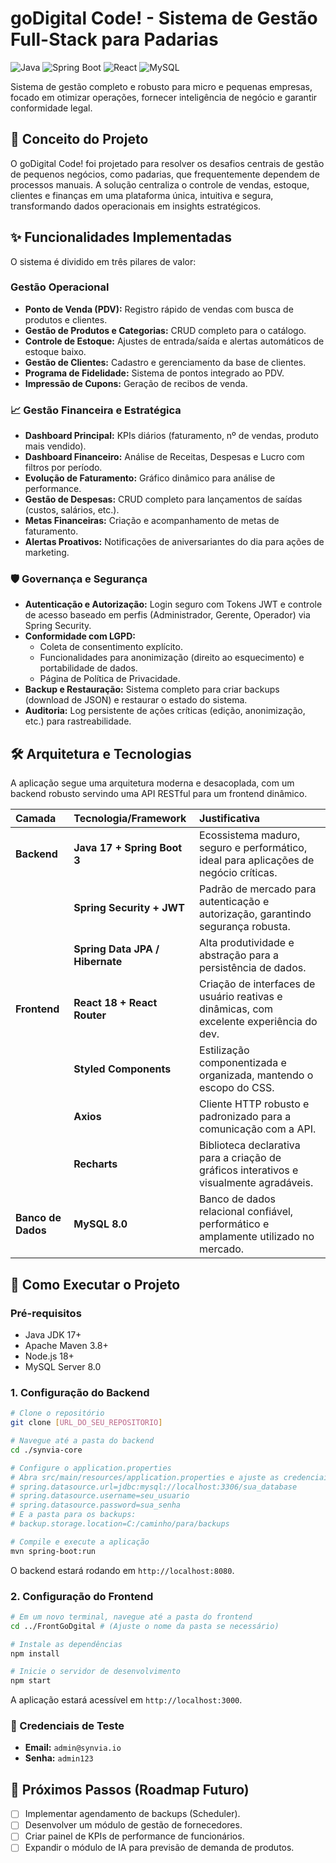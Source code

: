 # goDigital Code! - Sistema de Gestão Full-Stack para Padarias

![Java](https://img.shields.io/badge/Java-17-blue) ![Spring Boot](https://img.shields.io/badge/Spring_Boot-3.x-green) ![React](https://img.shields.io/badge/React-18-blue) ![MySQL](https://img.shields.io/badge/MySQL-8.0-orange)

Sistema de gestão completo e robusto para micro e pequenas empresas, focado em otimizar operações, fornecer inteligência de negócio e garantir conformidade legal.

## 🎯 Conceito do Projeto

O goDigital Code! foi projetado para resolver os desafios centrais de gestão de pequenos negócios, como padarias, que frequentemente dependem de processos manuais. A solução centraliza o controle de vendas, estoque, clientes e finanças em uma plataforma única, intuitiva e segura, transformando dados operacionais em insights estratégicos.

## ✨ Funcionalidades Implementadas

O sistema é dividido em três pilares de valor:

###  Gestão Operacional
- **Ponto de Venda (PDV):** Registro rápido de vendas com busca de produtos e clientes.
- **Gestão de Produtos e Categorias:** CRUD completo para o catálogo.
- **Controle de Estoque:** Ajustes de entrada/saída e alertas automáticos de estoque baixo.
- **Gestão de Clientes:** Cadastro e gerenciamento da base de clientes.
- **Programa de Fidelidade:** Sistema de pontos integrado ao PDV.
- **Impressão de Cupons:** Geração de recibos de venda.

### 📈 Gestão Financeira e Estratégica
- **Dashboard Principal:** KPIs diários (faturamento, nº de vendas, produto mais vendido).
- **Dashboard Financeiro:** Análise de Receitas, Despesas e Lucro com filtros por período.
- **Evolução de Faturamento:** Gráfico dinâmico para análise de performance.
- **Gestão de Despesas:** CRUD completo para lançamentos de saídas (custos, salários, etc.).
- **Metas Financeiras:** Criação e acompanhamento de metas de faturamento.
- **Alertas Proativos:** Notificações de aniversariantes do dia para ações de marketing.

### 🛡️ Governança e Segurança
- **Autenticação e Autorização:** Login seguro com Tokens JWT e controle de acesso baseado em perfis (Administrador, Gerente, Operador) via Spring Security.
- **Conformidade com LGPD:**
  - Coleta de consentimento explícito.
  - Funcionalidades para anonimização (direito ao esquecimento) e portabilidade de dados.
  - Página de Política de Privacidade.
- **Backup e Restauração:** Sistema completo para criar backups (download de JSON) e restaurar o estado do sistema.
- **Auditoria:** Log persistente de ações críticas (edição, anonimização, etc.) para rastreabilidade.

## 🛠️ Arquitetura e Tecnologias

A aplicação segue uma arquitetura moderna e desacoplada, com um backend robusto servindo uma API RESTful para um frontend dinâmico.

| Camada | Tecnologia/Framework | Justificativa |
| :--- | :--- | :--- |
| **Backend** | **Java 17 + Spring Boot 3** | Ecossistema maduro, seguro e performático, ideal para aplicações de negócio críticas. |
| | **Spring Security + JWT** | Padrão de mercado para autenticação e autorização, garantindo segurança robusta. |
| | **Spring Data JPA / Hibernate** | Alta produtividade e abstração para a persistência de dados. |
| **Frontend** | **React 18 + React Router** | Criação de interfaces de usuário reativas e dinâmicas, com excelente experiência do dev. |
| | **Styled Components** | Estilização componentizada e organizada, mantendo o escopo do CSS. |
| | **Axios** | Cliente HTTP robusto e padronizado para a comunicação com a API. |
| | **Recharts** | Biblioteca declarativa para a criação de gráficos interativos e visualmente agradáveis. |
| **Banco de Dados** | **MySQL 8.0** | Banco de dados relacional confiável, performático e amplamente utilizado no mercado. |

## 🚀 Como Executar o Projeto

### Pré-requisitos
-   Java JDK 17+
-   Apache Maven 3.8+
-   Node.js 18+
-   MySQL Server 8.0

### 1. Configuração do Backend
```bash
# Clone o repositório
git clone [URL_DO_SEU_REPOSITORIO]

# Navegue até a pasta do backend
cd ./synvia-core

# Configure o application.properties
# Abra src/main/resources/application.properties e ajuste as credenciais do seu banco de dados MySQL:
# spring.datasource.url=jdbc:mysql://localhost:3306/sua_database
# spring.datasource.username=seu_usuario
# spring.datasource.password=sua_senha
# E a pasta para os backups:
# backup.storage.location=C:/caminho/para/backups

# Compile e execute a aplicação
mvn spring-boot:run
```
O backend estará rodando em `http://localhost:8080`.

### 2. Configuração do Frontend
```bash
# Em um novo terminal, navegue até a pasta do frontend
cd ../FrontGoDgital # (Ajuste o nome da pasta se necessário)

# Instale as dependências
npm install

# Inicie o servidor de desenvolvimento
npm start
```
A aplicação estará acessível em `http://localhost:3000`.

### 🔐 Credenciais de Teste
-   **Email:** `admin@synvia.io`
-   **Senha:** `admin123` 

## 🔮 Próximos Passos (Roadmap Futuro)
-   [ ] Implementar agendamento de backups (Scheduler).
-   [ ] Desenvolver um módulo de gestão de fornecedores.
-   [ ] Criar painel de KPIs de performance de funcionários.
-   [ ] Expandir o módulo de IA para previsão de demanda de produtos.
